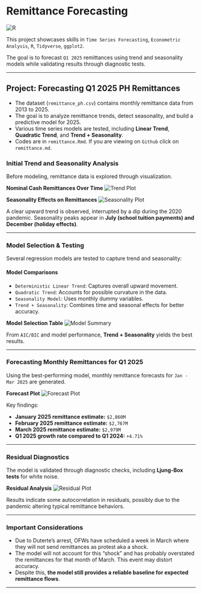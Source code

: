 # Remittance Forecasting
![R](https://img.shields.io/badge/R-276DC3?style=for-the-badge&logo=r&logoColor=white)

This project showcases skills in `Time Series Forecasting`, `Econometric Analysis`, `R`, `Tidyverse`, `ggplot2`. 

The goal is to forecast `Q1 2025` remittances using trend and seasonality models while validating results through diagnostic tests.

---

## Project: Forecasting Q1 2025 PH Remittances
- The dataset (`remittance_ph.csv`) contains monthly remittance data from 2013 to 2025.
- The goal is to analyze remittance trends, detect seasonality, and build a predictive model for 2025.
- Various time series models are tested, including **Linear Trend**, **Quadratic Trend**, and **Trend + Seasonality**.
- Codes are in `remittance.Rmd`. If you are viewing on `Github` click on `remittance.md`.

### Initial Trend and Seasonality Analysis
Before modeling, remittance data is explored through visualization.

**Nominal Cash Remittances Over Time**
![Trend Plot](https://lh3.googleusercontent.com/pw/AP1GczMyl8zdSilEGaDEL5Pu81-HJb1Q1qgNHd0_MgD1cj6MrW2mZVTe517CgWjt5yIaU83QcGvQA8OAgnNCNMwVIYCvIl0lX-U38v--NvHBeY8mLy9CyXF172hRQM0I-FF8HKU01E3WfJek9zBnD4RP5qI9=w803-h544-s-no-gm?authuser=0)

**Seasonality Effects on Remittances**
![Seasonality Plot](https://lh3.googleusercontent.com/pw/AP1GczOJa8JQVL0jB8sdjDTY_bX1JLn0bLGXP2OfKEH1TlR6QyJ8BrCS_zqItE8z11q0BgrwTtCWAGN_FY-nHYUiUAAJUNodXPvUeN_MAYLJhjR1lHbcf6OL6uWETByDmqi292Hm7mmGyNYY8PsNVlpqhvx9=w769-h539-s-no-gm?authuser=0)

A clear upward trend is observed, interrupted by a dip during the 2020 pandemic. Seasonality peaks appear in **July (school tuition payments) and December (holiday effects)**.

---

### Model Selection & Testing
Several regression models are tested to capture trend and seasonality:

#### **Model Comparisons**
- `Deterministic Linear Trend`: Captures overall upward movement.
- `Quadratic Trend`: Accounts for possible curvature in the data.
- `Seasonality Model`: Uses monthly dummy variables.
- `Trend + Seasonality`: Combines time and seasonal effects for better accuracy.

**Model Selection Table**
![Model Summary](https://lh3.googleusercontent.com/pw/AP1GczP3KjirTi68PD7JEDEU0buNgz1ETKKtiUQ11rosMVdRXcaIzkA-z19nywEJ9PWRBfcrmXlO9HbTZHIQo_a8mj-vf4q2JYmY0UxfgI4UAVFpF1CDOcUXbii4oyxkDnUWnzZfx94AMzj4cOh3q_B8bqqp=w655-h957-s-no-gm?authuser=0)

From `AIC/BIC` and model performance, **Trend + Seasonality** yields the best results.

---

### Forecasting Monthly Remittances for Q1 2025
Using the best-performing model, monthly remittance forecasts for `Jan - Mar 2025` are generated.

**Forecast Plot**
![Forecast Plot](placeholder_image_url)

Key findings:
- **January 2025 remittance estimate:** `$2,860M`
- **February 2025 remittance estimate:** `$2,767M`
- **March 2025 remittance estimate:** `$2,979M`
- **Q1 2025 growth rate compared to Q1 2024:** `+4.71%`

---

### Residual Diagnostics
The model is validated through diagnostic checks, including **Ljung-Box tests** for white noise.

**Residual Analysis**
![Residual Plot](https://lh3.googleusercontent.com/pw/AP1GczMNCZ3IeMuo1_iYHZgbPpzYmHv3MaHAPdu3s0F3kdvAD66VJ4M3Xxo_BCHK4d2Xn2I8aL49RptxD83zA7k-Awgn9lmFCRo-WY7uaO4KdfoigO8ky5CH28Hl5iE5SVCnvCLGsy_NWT9GCl1MYiIkgWfc=w792-h551-s-no-gm?authuser=0)

Results indicate some autocorrelation in residuals, possibly due to the pandemic altering typical remittance behaviors.

---

### Important Considerations
- Due to Duterte’s arrest, OFWs have scheduled a week in March where they will not send remittances as protest aka a shock.
- The model will not account for this “shock” and has probably overstated the remittances for that month of March. This event may distort accuracy.
- Despite this, **the model still provides a reliable baseline for expected remittance flows**.

---

